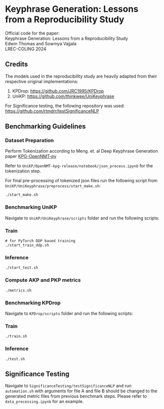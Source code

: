 # Keyphrase Generation: Lessons from a Reproducibility Study

Official code for the paper:   
Keyphrase Generation: Lessons from a Reproducibility Study  
Edwin Thomas and Sowmya Vajjala  
LREC-COLING 2024  

## Credits

The models used in the reproducibility study are heavily adapted from their respective original implementations:  
1. KPDrop: https://github.com/JRC1995/KPDrop  
2. UniKP: https://github.com/thinkwee/UniKeyphrase  
  
For Significance testing, the following repository was used: https://github.com/rtmdrr/testSignificanceNLP  

## Benchmarking Guidelines

### Dataset Preparation

Perform Tokenization according to Meng. et. al Deep Keyphrase Generation paper [KPG-OpenNMT-py](https://github.com/memray/OpenNMT-kpg-release)

Refer to `UniKP/OpenNMT-kpg-release/notebook/json_process.ipynb` for the tokenization step.

For final pre-processing of tokenized json files run the following script from `UniKP/UniKeyphrase/preprocess/start_make.sh`:

```
./start_make.sh
```

### Benchmarking UniKP

Navigate to `UniKP/UniKeyphrase/scripts` folder and run the following scripts:

### Train
```
# for PyTorch DDP based training
./start_train_ddp.sh
```

### Inference
```
./start_test.sh
```

### Compute AKP and PKP metrics
```
./metrics.sh
```

### Benchmarking KPDrop

Navigate to `KPDrop/scripts` folder and run the following scripts:

### Train
```
./train.sh
```

### Inference
```
./test.sh
```

## Significance Testing

Navigate to `SignificanceTesting/testSignificanceNLP` and run `automation.sh` with arguments for file A and file B should be changed to the generated metric files from previous benchmark steps. Please refer to `data_precessing.ipynb` for an example.

